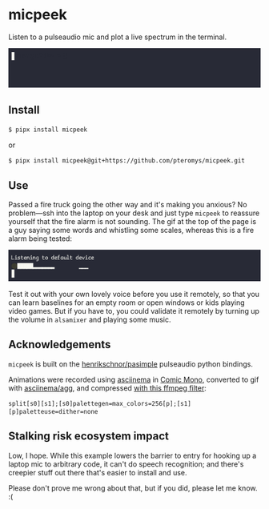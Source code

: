 micpeek
========

Listen to a pulseaudio mic and plot a live spectrum in the terminal.

![$ micpeek](micpeek.gif)

## Install

```sh
$ pipx install micpeek
```

or

```sh
$ pipx install micpeek@git+https://github.com/pteromys/micpeek.git
```

## Use

Passed a fire truck going the other way and it's making you anxious?
No problem—ssh into the laptop on your desk and just type `micpeek` to
reassure yourself that the fire alarm is not sounding. The gif at the
top of the page is a guy saying some words and whistling some scales,
whereas this is a fire alarm being tested:

![gif of micpeek output when fire alarms are audible](alarmed.gif)

Test it out with your own lovely voice before you use it remotely, so
that you can learn baselines for an empty room or open windows or kids
playing video games. But if you have to, you could validate it remotely
by turning up the volume in `alsamixer` and playing some music.

## Acknowledgements

`micpeek` is built on the
[henrikschnor/pasimple](https://github.com/henrikschnor/pasimple)
pulseaudio python bindings.

Animations were recorded using [asciinema](https://asciinema.org/) in
[Comic Mono](https://dtinth.github.io/comic-mono-font/), converted to
gif with [asciinema/agg](https://github.com/asciinema/agg), and
compressed [with this ffmpeg filter](https://superuser.com/a/556031):

```
split[s0][s1];[s0]palettegen=max_colors=256[p];[s1][p]paletteuse=dither=none
```

## Stalking risk ecosystem impact

Low, I hope. While this example lowers the barrier to entry for hooking
up a laptop mic to arbitrary code, it can't do speech recognition;
and there's creepier stuff out there that's easier to install and use.

Please don't prove me wrong about that, but if you did, please let me
know. :(
